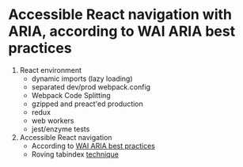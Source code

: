 <h1>Accessible React navigation with ARIA, according to WAI ARIA best practices</h1>
<ol>
  <li><span>React environment</span>
    <ul>
      <li>dynamic imports (lazy loading)</li>
      <li>separated dev/prod webpack.config</li>
      <li>Webpack Code Splitting</li>
      <li>gzipped and preact'ed production</li>
      <li>redux</li>
      <li>web workers</li>
      <li>jest/enzyme tests</li>
    </ul>
  </li>
  <li><span>Accessible React navigation</span>
    <ul>
      <li><span>According to <a href="https://www.w3.org/TR/wai-aria-practices/examples/menubar/menubar-1/menubar-1.html#"> WAI ARIA best practices</a></span></li>
      <li>Roving tabindex <a href="https://developers.google.com/web/fundamentals/accessibility/focus/using-tabindex">technique</a> </li>
    </ul>
  </li>
<ol>
